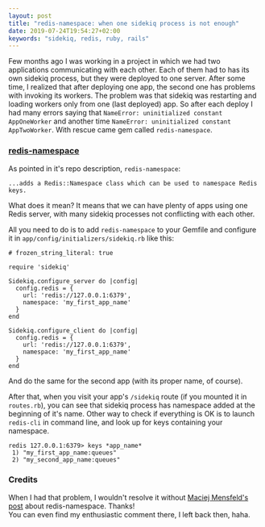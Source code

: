 ```yaml
---
layout: post
title: "redis-namespace: when one sidekiq process is not enough"
date: 2019-07-24T19:54:27+02:00
keywords: "sidekiq, redis, ruby, rails"
---
```

Few months ago I was working in a project in which we had two applications communicating with each other. 
Each of them had to has its own sidekiq process, but they were deployed to one server. After some time, I realized that after deploying one app, the second one has problems with invoking its workers. The problem was that sidekiq was restarting and loading workers only from one (last deployed) app. So after each deploy I had many errors saying that `NameError: uninitialized constant AppOneWorker` and another time `NameError: uninitialized constant AppTwoWorker`. With rescue came gem called `redis-namespace`.

### [redis-namespace](https://github.com/resque/redis-namespace)

As pointed in it's repo description, `redis-namespace`:
```
...adds a Redis::Namespace class which can be used to namespace Redis keys. 
```
What does it mean? It means that we can have plenty of apps using one Redis server, with many sidekiq processes not conflicting with each other.

All you need to do is to add `redis-namespace` to your Gemfile and configure it in `app/config/initializers/sidekiq.rb` like this:

```
# frozen_string_literal: true

require 'sidekiq'

Sidekiq.configure_server do |config|
  config.redis = {
    url: 'redis://127.0.0.1:6379',
    namespace: 'my_first_app_name'
  }
end

Sidekiq.configure_client do |config|
  config.redis = {
    url: 'redis://127.0.0.1:6379',
    namespace: 'my_first_app_name'
  }
end
```
And do the same for the second app (with its proper name, of course).  

After that, when you visit your app's `/sidekiq` route (if you mounted it in `routes.rb`), you can see that sidekiq process has namespace added at the beginning of it's name.
Other way to check if everything is OK is to launch `redis-cli` in command line, and look up for keys containing your namespace.
```
redis 127.0.0.1:6379> keys *app_name*
 1) "my_first_app_name:queues"
 2) "my_second_app_name:queues"
```

### Credits
When I had that problem, I wouldn't resolve it without [Maciej Mensfeld's post](https://mensfeld.pl/2014/07/multiple-sidekiq-processes-for-multiple-railssinatra-applications-namespacing/) about redis-namespace. Thanks!  
You can even find my enthusiastic comment there, I left back then, haha.